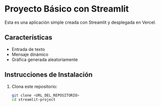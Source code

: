 # Proyecto Básico con Streamlit

Esta es una aplicación simple creada con Streamlit y desplegada en Vercel.

## Características
- Entrada de texto
- Mensaje dinámico
- Gráfica generada aleatoriamente

## Instrucciones de Instalación
1. Clona este repositorio:
   ```bash
   git clone <URL_DEL_REPOSITORIO>
   cd streamlit-project
